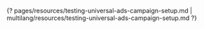 {? pages/resources/testing-universal-ads-campaign-setup.md | multilang/resources/testing-universal-ads-campaign-setup.md ?}
